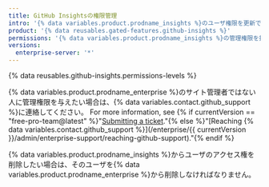 ```yaml
---
title: GitHub Insightsの権限管理
intro: '{% data variables.product.prodname_insights %}のユーザ権限を更新できます。'
product: '{% data reusables.gated-features.github-insights %}'
permissions: '{% data variables.product.prodname_insights %}の管理権限を持つ人は、権限を管理できます。'
versions:
  enterprise-server: '*'
---
```


{% data reusables.github-insights.permissions-levels %}

{% data variables.product.prodname_enterprise %}のサイト管理者ではない人に管理権限を与えたい場合は、{% data variables.contact.github_support %}に連絡してください。 For more information, see {% if currentVersion == "free-pro-team@latest" %}"[Submitting a ticket](/github/working-with-github-support/submitting-a-ticket)."{% else %}"[Reaching {% data variables.contact.github_support %}](/enterprise/{{ currentVersion }}/admin/enterprise-support/reaching-github-support)."{% endif %}

{% data variables.product.prodname_insights %}からユーザのアクセス権を削除したい場合は、そのユーザを{% data variables.product.prodname_enterprise %}から削除しなければなりません。
